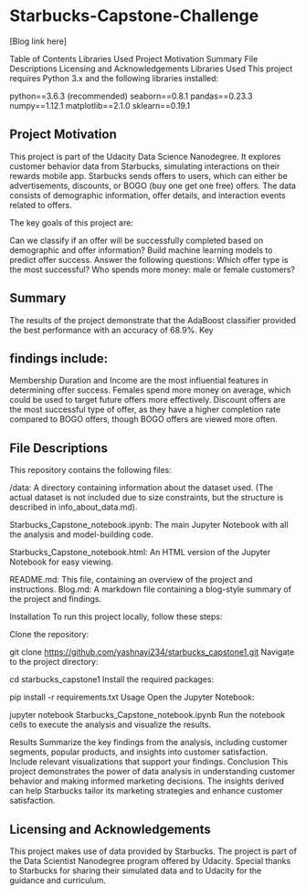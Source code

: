 
# Starbucks-Capstone-Challenge
[Blog link here]

Table of Contents
Libraries Used
Project Motivation
Summary
File Descriptions
Licensing and Acknowledgements
Libraries Used
This project requires Python 3.x and the following libraries installed:

python==3.6.3 (recommended)
seaborn==0.8.1
pandas==0.23.3
numpy==1.12.1
matplotlib==2.1.0
sklearn==0.19.1

## Project Motivation
This project is part of the Udacity Data Science Nanodegree. It explores customer behavior data from Starbucks, simulating interactions on their rewards mobile app. Starbucks sends offers to users, which can either be advertisements, discounts, or BOGO (buy one get one free) offers. The data consists of demographic information, offer details, and interaction events related to offers.

The key goals of this project are:

Can we classify if an offer will be successfully completed based on demographic and offer information?
Build machine learning models to predict offer success.
Answer the following questions:
Which offer type is the most successful?
Who spends more money: male or female customers?

## Summary
The results of the project demonstrate that the AdaBoost classifier provided the best performance with an accuracy of 68.9%. Key 

## findings include:

Membership Duration and Income are the most influential features in determining offer success.
Females spend more money on average, which could be used to target future offers more effectively.
Discount offers are the most successful type of offer, as they have a higher completion rate compared to BOGO offers, though BOGO offers are viewed more often.

## File Descriptions
This repository contains the following files:

/data: A directory containing information about the dataset used. (The actual dataset is not included due to size constraints, but the structure is described in info_about_data.md).

Starbucks_Capstone_notebook.ipynb: The main Jupyter Notebook with all the analysis and model-building code.

Starbucks_Capstone_notebook.html: An HTML version of the Jupyter Notebook for easy viewing.

README.md: This file, containing an overview of the project and instructions.
Blog.md: A markdown file containing a blog-style summary of the project and findings.

Installation
To run this project locally, follow these steps:

Clone the repository:

git clone https://github.com/yashnayi234/starbucks_capstone1.git
Navigate to the project directory:

cd starbucks_capstone1
Install the required packages:

pip install -r requirements.txt
Usage
Open the Jupyter Notebook:

jupyter notebook Starbucks_Capstone_notebook.ipynb
Run the notebook cells to execute the analysis and visualize the results.

Results
Summarize the key findings from the analysis, including customer segments, popular products, and insights into customer satisfaction.
Include relevant visualizations that support your findings.
Conclusion
This project demonstrates the power of data analysis in understanding customer behavior and making informed marketing decisions. The insights derived can help Starbucks tailor its marketing strategies and enhance customer satisfaction.

## Licensing and Acknowledgements
This project makes use of data provided by Starbucks. The project is part of the Data Scientist Nanodegree program offered by Udacity. Special thanks to Starbucks for sharing their simulated data and to Udacity for the guidance and curriculum.

